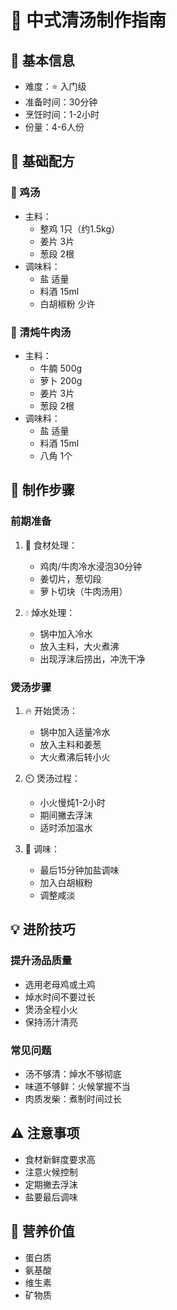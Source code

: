 # 🍜 中式清汤制作指南

## 📝 基本信息
- 难度：⭐ 入门级
- 准备时间：30分钟
- 烹饪时间：1-2小时
- 份量：4-6人份

## 🥘 基础配方

### 🐔 鸡汤
- 主料：
  - 整鸡 1只（约1.5kg）
  - 姜片 3片
  - 葱段 2根
- 调味料：
  - 盐 适量
  - 料酒 15ml
  - 白胡椒粉 少许

### 🥩 清炖牛肉汤
- 主料：
  - 牛腩 500g
  - 萝卜 200g
  - 姜片 3片
  - 葱段 2根
- 调味料：
  - 盐 适量
  - 料酒 15ml
  - 八角 1个

## 📝 制作步骤

### 前期准备
1. 🔪 食材处理：
   - 鸡肉/牛肉冷水浸泡30分钟
   - 姜切片，葱切段
   - 萝卜切块（牛肉汤用）

2. 💧 焯水处理：
   - 锅中加入冷水
   - 放入主料，大火煮沸
   - 出现浮沫后捞出，冲洗干净

### 煲汤步骤
1. 🔥 开始煲汤：
   - 锅中加入适量冷水
   - 放入主料和姜葱
   - 大火煮沸后转小火

2. ⏲️ 煲汤过程：
   - 小火慢炖1-2小时
   - 期间撇去浮沫
   - 适时添加温水

3. 🧂 调味：
   - 最后15分钟加盐调味
   - 加入白胡椒粉
   - 调整咸淡

## 💡 进阶技巧

### 提升汤品质量
- 选用老母鸡或土鸡
- 焯水时间不要过长
- 煲汤全程小火
- 保持汤汁清亮

### 常见问题
- 汤不够清：焯水不够彻底
- 味道不够鲜：火候掌握不当
- 肉质发柴：煮制时间过长

## ⚠️ 注意事项
- 食材新鲜度要求高
- 注意火候控制
- 定期撇去浮沫
- 盐要最后调味

## 🎯 营养价值
- 蛋白质
- 氨基酸
- 维生素
- 矿物质
